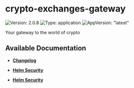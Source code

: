 # crypto-exchanges-gateway

![Version: 2.0.8](https://img.shields.io/badge/Version-2.0.8-informational?style=flat-square) ![Type: application](https://img.shields.io/badge/Type-application-informational?style=flat-square) ![AppVersion: "latest"](https://img.shields.io/badge/AppVersion-"latest"-informational?style=flat-square)

Your gateway to the world of crypto

## Available Documentation

- [**Changelog**](CHANGELOG)

- [**Helm Security**](container-security)

- [**Helm Security**](helm-security)

